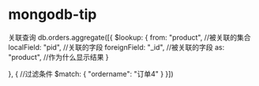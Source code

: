 # mongodb-tip

关联查询
db.orders.aggregate([{
	$lookup: {
		from: "product",     //被关联的集合
		localField: "pid",   //关联的字段
		foreignField: "_id", //被关联的字段
		as: "product",       //作为什么显示结果 
	}

}, {                    //过滤条件
	$match: {
		"ordername": "订单4"
	}
}])
